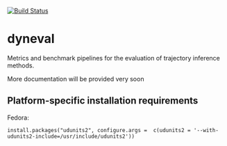 [![Build Status](https://api.travis-ci.com/rcannood/dyneval.svg?token=pzNqJjk3yapU1Hk7sDg8&branch=master)](https://travis-ci.com/rcannood/dyneval)

# dyneval

Metrics and benchmark pipelines for the evaluation of trajectory inference methods.

More documentation will be provided very soon

## Platform-specific installation requirements
Fedora:
```
install.packages("udunits2", configure.args =  c(udunits2 = '--with-udunits2-include=/usr/include/udunits2'))
```
